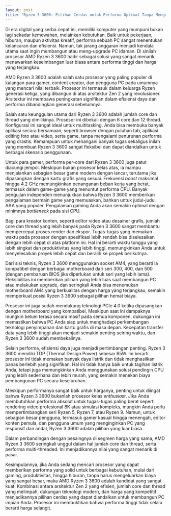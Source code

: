 ```yaml
---
layout: post
title: "Ryzen 3 3600: Pilihan Cerdas untuk Performa Optimal Tanpa Menguras Kantong"
---
```


Di era digital yang serba cepat ini, memiliki komputer yang mumpuni bukan lagi sekadar kemewahan, melainkan kebutuhan. Baik untuk pekerjaan, hiburan, maupun aktivitas kreatif, performa sebuah PC sangat menentukan kelancaran dan efisiensi. Namun, tak jarang anggaran menjadi kendala utama saat ingin membangun atau meng-upgrade PC idaman. Di sinilah prosesor AMD Ryzen 3 3600 hadir sebagai solusi yang sangat menarik, menawarkan keseimbangan luar biasa antara performa tinggi dan harga yang terjangkau.

AMD Ryzen 3 3600 adalah salah satu prosesor yang paling populer di kalangan para gamer, content creator, dan pengguna PC pada umumnya yang mencari nilai terbaik. Prosesor ini termasuk dalam keluarga Ryzen generasi ketiga, yang dibangun di atas arsitektur Zen 2 yang revolusioner. Arsitektur ini membawa peningkatan signifikan dalam efisiensi daya dan performa dibandingkan generasi sebelumnya.

Salah satu keunggulan utama dari Ryzen 3 3600 adalah jumlah core dan thread yang dimilikinya. Prosesor ini dibekali dengan 6 core dan 12 thread. Konfigurasi ini sangat ideal untuk multitasking. Anda bisa membuka banyak aplikasi secara bersamaan, seperti browser dengan puluhan tab, aplikasi editing foto atau video, serta game, tanpa mengalami penurunan performa yang drastis. Kemampuan untuk menangani banyak tugas sekaligus inilah yang membuat Ryzen 3 3600 sangat fleksibel dan dapat diandalkan untuk berbagai skenario penggunaan.

Untuk para gamer, performa per-core dari Ryzen 3 3600 juga patut diacungi jempol. Meskipun bukan prosesor kelas atas, ia mampu menjalankan sebagian besar game modern dengan lancar, terutama jika dipasangkan dengan kartu grafis yang sesuai. Frekuensi *boost* maksimal hingga 4.2 GHz memungkinkan penanganan beban kerja yang berat, termasuk dalam game-game yang menuntut performa CPU. Banyak pengujian independen menunjukkan bahwa Ryzen 3 3600 memberikan pengalaman bermain game yang memuaskan, bahkan untuk judul-judul AAA yang populer. Pengalaman gaming Anda akan semakin optimal dengan minimnya *bottleneck* pada sisi CPU.

Bagi para kreator konten, seperti editor video atau desainer grafis, jumlah core dan thread yang lebih banyak pada Ryzen 3 3600 sangat membantu mempercepat proses render dan ekspor. Tugas-tugas yang memakan waktu pada prosesor dengan spesifikasi lebih rendah bisa diselesaikan dengan lebih cepat di atas platform ini. Hal ini berarti waktu tunggu yang lebih singkat dan produktivitas yang lebih tinggi, memungkinkan Anda untuk menyelesaikan proyek lebih cepat dan beralih ke proyek berikutnya.

Dari sisi teknis, Ryzen 3 3600 menggunakan socket AM4, yang berarti ia kompatibel dengan berbagai motherboard dari seri 300, 400, dan 500 (dengan pembaruan BIOS jika diperlukan untuk seri yang lebih lama). Fleksibilitas ini memberikan pilihan yang lebih luas saat membangun PC atau melakukan upgrade, dan seringkali Anda bisa menemukan motherboard AM4 yang berkualitas dengan harga yang terjangkau, semakin memperkuat posisi Ryzen 3 3600 sebagai pilihan hemat biaya.

Prosesor ini juga sudah mendukung teknologi PCIe 4.0 ketika dipasangkan dengan motherboard yang kompatibel. Meskipun saat ini dampaknya mungkin belum terasa secara masif pada semua komponen, dukungan ini memastikan bahwa PC Anda siap untuk menghadapi perkembangan teknologi penyimpanan dan kartu grafis di masa depan. Kecepatan transfer data yang lebih tinggi akan menjadi semakin penting seiring waktu, dan Ryzen 3 3600 sudah membekalinya.

Selain performa, efisiensi daya juga menjadi pertimbangan penting. Ryzen 3 3600 memiliki TDP (Thermal Design Power) sebesar 65W. Ini berarti prosesor ini tidak memakan banyak daya listrik dan tidak menghasilkan panas berlebih yang signifikan. Hal ini tidak hanya baik untuk tagihan listrik Anda, tetapi juga memungkinkan Anda menggunakan solusi pendingin CPU yang lebih sederhana dan lebih murah, yang semakin menekan biaya pembangunan PC secara keseluruhan.

Meskipun performanya sangat baik untuk harganya, penting untuk diingat bahwa Ryzen 3 3600 bukanlah prosesor kelas *enthusiast*. Jika Anda membutuhkan performa absolut untuk tugas-tugas paling berat seperti rendering video profesional 8K atau simulasi kompleks, mungkin Anda perlu mempertimbangkan seri Ryzen 5, Ryzen 7, atau Ryzen 9. Namun, untuk sebagian besar pengguna, termasuk gamer kasual hingga menengah, editor konten pemula, dan pengguna umum yang menginginkan PC yang responsif dan andal, Ryzen 3 3600 adalah pilihan yang luar biasa.

Dalam perbandingan dengan pesaingnya di segmen harga yang sama, AMD Ryzen 3 3600 seringkali unggul dalam hal jumlah core dan thread, serta performa multi-threaded. Ini menjadikannya nilai yang sangat menarik di pasar.

Kesimpulannya, jika Anda sedang mencari prosesor yang dapat memberikan performa yang solid untuk berbagai kebutuhan, mulai dari gaming, produktivitas, hingga hiburan, tanpa harus mengeluarkan biaya yang sangat besar, maka AMD Ryzen 3 3600 adalah kandidat yang sangat kuat. Kombinasi antara arsitektur Zen 2 yang efisien, jumlah core dan thread yang melimpah, dukungan teknologi modern, dan harga yang kompetitif menjadikannya pilihan cerdas yang dapat diandalkan untuk membangun PC impian Anda. Prosesor ini membuktikan bahwa performa tinggi tidak selalu berarti harga selangit.
